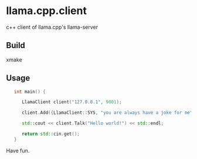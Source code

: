 # llama.cpp.client

   c++ client of llama.cpp's llama-server

## Build

   xmake

## Usage

```cpp
   int main() {

      LlamaClient client("127.0.0.1", 9001);

      client.Add({LlamaClient::SYS, "you are always have a joke for me" });

      std::cout << client.Talk("Hello world!") << std::endl;

      return std::cin.get();
   }
```  

   Have fun.
